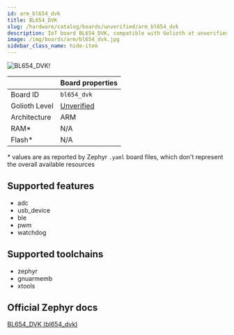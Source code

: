 ```yaml
---
id: arm_bl654_dvk
title: BL654_DVK
slug: /hardware/catalog/boards/unverified/arm_bl654_dvk
description: IoT board BL654_DVK, compatible with Golioth at unverified level.
image: /img/boards/arm/bl654_dvk.jpg
sidebar_class_name: hide-item
---
```


[//]: # (This is an auto-generated file, do not edit! Changes to it will be lost upon re-generation)

![BL654_DVK!](/img/boards/arm/bl654_dvk.jpg "BL654_DVK")

|                | Board properties     |
| -------------  | -------------------- |
| Board ID       | `bl654_dvk` |
| Golioth Level  | [Unverified](/hardware#unverified-boards) |
| Architecture   | ARM |
| RAM*           | N/A |
| Flash*         | N/A |

\* values are as reported by Zephyr `.yaml` board files, which don't represent the overall available resources



## Supported features

* adc
* usb_device
* ble
* pwm
* watchdog

## Supported toolchains

* zephyr
* gnuarmemb
* xtools

## Official Zephyr docs

[BL654_DVK (bl654_dvk)](https://docs.zephyrproject.org/latest/boards/arm/bl654_dvk/doc/index.html)
